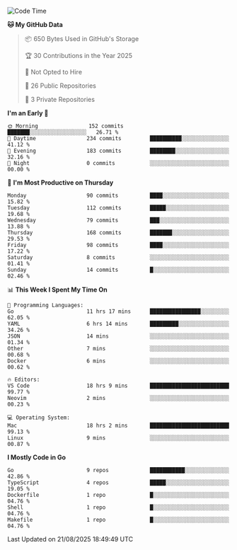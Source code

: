 <!--START_SECTION:waka-->
![Code Time](http://img.shields.io/badge/Code%20Time-1%2C421%20hrs%2026%20mins-blue)

**🐱 My GitHub Data** 

> 📦 650 Bytes Used in GitHub's Storage 
 > 
> 🏆 30 Contributions in the Year 2025
 > 
> 🚫 Not Opted to Hire
 > 
> 📜 26 Public Repositories 
 > 
> 🔑 3 Private Repositories 
 > 
**I'm an Early 🐤** 

```text
🌞 Morning                152 commits         ███████░░░░░░░░░░░░░░░░░░   26.71 % 
🌆 Daytime                234 commits         ██████████░░░░░░░░░░░░░░░   41.12 % 
🌃 Evening                183 commits         ████████░░░░░░░░░░░░░░░░░   32.16 % 
🌙 Night                  0 commits           ░░░░░░░░░░░░░░░░░░░░░░░░░   00.00 % 
```
📅 **I'm Most Productive on Thursday** 

```text
Monday                   90 commits          ████░░░░░░░░░░░░░░░░░░░░░   15.82 % 
Tuesday                  112 commits         █████░░░░░░░░░░░░░░░░░░░░   19.68 % 
Wednesday                79 commits          ███░░░░░░░░░░░░░░░░░░░░░░   13.88 % 
Thursday                 168 commits         ███████░░░░░░░░░░░░░░░░░░   29.53 % 
Friday                   98 commits          ████░░░░░░░░░░░░░░░░░░░░░   17.22 % 
Saturday                 8 commits           ░░░░░░░░░░░░░░░░░░░░░░░░░   01.41 % 
Sunday                   14 commits          █░░░░░░░░░░░░░░░░░░░░░░░░   02.46 % 
```


📊 **This Week I Spent My Time On** 

```text
💬 Programming Languages: 
Go                       11 hrs 17 mins      ████████████████░░░░░░░░░   62.05 % 
YAML                     6 hrs 14 mins       █████████░░░░░░░░░░░░░░░░   34.26 % 
JSON                     14 mins             ░░░░░░░░░░░░░░░░░░░░░░░░░   01.34 % 
Other                    7 mins              ░░░░░░░░░░░░░░░░░░░░░░░░░   00.68 % 
Docker                   6 mins              ░░░░░░░░░░░░░░░░░░░░░░░░░   00.62 % 

🔥 Editors: 
VS Code                  18 hrs 9 mins       █████████████████████████   99.77 % 
Neovim                   2 mins              ░░░░░░░░░░░░░░░░░░░░░░░░░   00.23 % 

💻 Operating System: 
Mac                      18 hrs 2 mins       █████████████████████████   99.13 % 
Linux                    9 mins              ░░░░░░░░░░░░░░░░░░░░░░░░░   00.87 % 
```

**I Mostly Code in Go** 

```text
Go                       9 repos             ███████████░░░░░░░░░░░░░░   42.86 % 
TypeScript               4 repos             █████░░░░░░░░░░░░░░░░░░░░   19.05 % 
Dockerfile               1 repo              █░░░░░░░░░░░░░░░░░░░░░░░░   04.76 % 
Shell                    1 repo              █░░░░░░░░░░░░░░░░░░░░░░░░   04.76 % 
Makefile                 1 repo              █░░░░░░░░░░░░░░░░░░░░░░░░   04.76 % 
```




 Last Updated on 21/08/2025 18:49:49 UTC
<!--END_SECTION:waka-->
